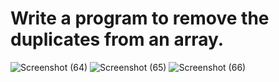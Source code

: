 # Write a program to remove the duplicates from an array.

![Screenshot (64)](https://github.com/user-attachments/assets/6527a2de-1beb-4085-8b7a-f13a8496ee69)
![Screenshot (65)](https://github.com/user-attachments/assets/f15fea1f-efe1-4b9a-aa17-b6a538618273)
![Screenshot (66)](https://github.com/user-attachments/assets/8d56fe56-60eb-406e-aa8b-16b7fd6547f3)

